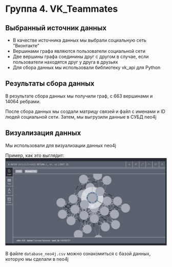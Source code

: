 # Группа 4. VK_Teammates

## Выбранный источник данных

- В качестве источника данных мы выбрали социальную сеть "Вконтакте"
- Вершинами графа являются пользователи социальной сети
- Две вершины графа соединины друг с другом в случае, если пользователи находятся друг у друга в друзьях
- Для сбора данных мы использовали библиотеку vk_api для Python

## Результаты сбора данных

В результате сбора данных мы получили граф, с 663 вершинами и 14064 ребрами.

После сбора данных мы создали матрицу связей и файл с именами и ID людей социальной сети. Затем, мы выгрузили данные в СУБД neo4j

## Визуализация данных

Мы использовали для визуализации данных neo4j

Пример, как это выглядит:
![Visualisation](./visualization_example.png)

В файле `database_neo4j.csv` можно ознакомиться с базой данных, которую мы сделали в neo4j